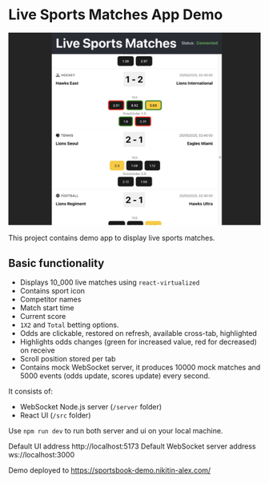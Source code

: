 # Live Sports Matches App Demo

<img src="demo.png">

This project contains demo app to display live sports matches.

## Basic functionality

- Displays 10_000 live matches using `react-virtualized`
- Contains sport icon
- Competitor names
- Match start time
- Current score
- `1X2` and `Total` betting options.
- Odds are clickable, restored on refresh, available cross-tab, highlighted
- Highlights odds changes (green for increased value, red for decreased) on receive
- Scroll position stored per tab
- Contains mock WebSocket server, it produces 10000 mock matches and 5000 events (odds update, scores update) every second.

It consists of:

- WebSocket Node.js server (`/server` folder)
- React UI (`/src` folder)

Use `npm run dev` to run both server and ui on your local machine.

Default UI address http://localhost:5173
Default WebSocket server address ws://localhost:3000

Demo deployed to https://sportsbook-demo.nikitin-alex.com/
